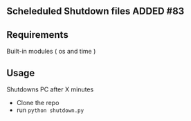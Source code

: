 ## Scheleduled Shutdown files ADDED #83


## Requirements
Built-in modules ( os and time )

## Usage
Shutdowns PC after X minutes

- Clone the repo
- run `python shutdown.py`

